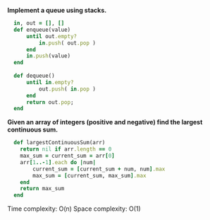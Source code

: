 **Implement a queue using stacks.**

  ```ruby
    in, out = [], []
    def enqueue(value)
        until out.empty?
            in.push( out.pop )
        end
        in.push(value)
    end
    
    def dequeue()
        until in.empty?
            out.push( in.pop )
        end
        return out.pop;
    end
  ```
  
**Given an array of integers (positive and negative) find the largest continuous sum.**

  ```ruby
    def largestContinuousSum(arr)
      return nil if arr.length == 0
      max_sum = current_sum = arr[0]
      arr[1..-1].each do |num|
          current_sum = [current_sum + num, num].max
          max_sum = [current_sum, max_sum].max
      end
      return max_sum
    end
  ```

Time complexity: O(n)
Space complexity: O(1)
